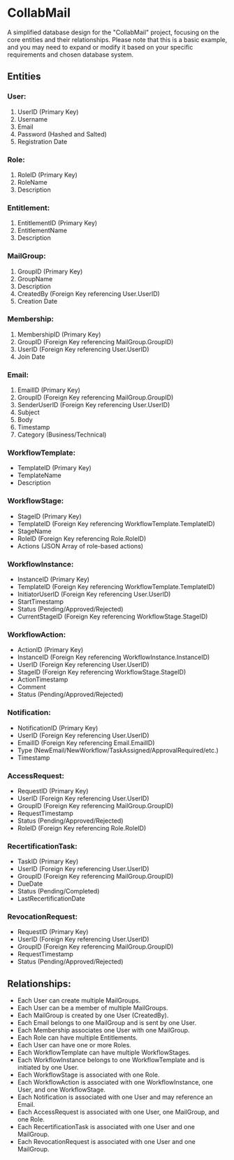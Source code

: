 # CollabMail
A simplified database design for the "CollabMail" project, focusing on the core entities and their relationships. Please note that this is a basic example, and you may need to expand or modify it based on your specific requirements and chosen database system.

## Entities
### User:

1. UserID (Primary Key)
2. Username
3. Email
4. Password (Hashed and Salted)
5. Registration Date

### Role:

1. RoleID (Primary Key)
2. RoleName
3. Description

### Entitlement:

1. EntitlementID (Primary Key)
2. EntitlementName
3. Description

### MailGroup:

1. GroupID (Primary Key)
2. GroupName
3. Description
4. CreatedBy (Foreign Key referencing User.UserID)
5. Creation Date

### Membership:

1. MembershipID (Primary Key)
2. GroupID (Foreign Key referencing MailGroup.GroupID)
3. UserID (Foreign Key referencing User.UserID)
4. Join Date

### Email:

1. EmailID (Primary Key)
2. GroupID (Foreign Key referencing MailGroup.GroupID)
3. SenderUserID (Foreign Key referencing User.UserID)
4. Subject
5. Body
6. Timestamp
7. Category (Business/Technical)

### WorkflowTemplate:

- TemplateID (Primary Key)
- TemplateName
- Description

### WorkflowStage:

- StageID (Primary Key)
- TemplateID (Foreign Key referencing WorkflowTemplate.TemplateID)
- StageName
- RoleID (Foreign Key referencing Role.RoleID)
- Actions (JSON Array of role-based actions)

### WorkflowInstance:

- InstanceID (Primary Key)
- TemplateID (Foreign Key referencing WorkflowTemplate.TemplateID)
- InitiatorUserID (Foreign Key referencing User.UserID)
- StartTimestamp
- Status (Pending/Approved/Rejected)
- CurrentStageID (Foreign Key referencing WorkflowStage.StageID)

### WorkflowAction:

- ActionID (Primary Key)
- InstanceID (Foreign Key referencing WorkflowInstance.InstanceID)
- UserID (Foreign Key referencing User.UserID)
- StageID (Foreign Key referencing WorkflowStage.StageID)
- ActionTimestamp
- Comment
- Status (Pending/Approved/Rejected)

### Notification:

- NotificationID (Primary Key)
- UserID (Foreign Key referencing User.UserID)
- EmailID (Foreign Key referencing Email.EmailID)
- Type (NewEmail/NewWorkflow/TaskAssigned/ApprovalRequired/etc.)
- Timestamp

### AccessRequest:

- RequestID (Primary Key)
- UserID (Foreign Key referencing User.UserID)
- GroupID (Foreign Key referencing MailGroup.GroupID)
- RequestTimestamp
- Status (Pending/Approved/Rejected)
- RoleID (Foreign Key referencing Role.RoleID)

### RecertificationTask:

- TaskID (Primary Key)
- UserID (Foreign Key referencing User.UserID)
- GroupID (Foreign Key referencing MailGroup.GroupID)
- DueDate
- Status (Pending/Completed)
- LastRecertificationDate

### RevocationRequest:

- RequestID (Primary Key)
- UserID (Foreign Key referencing User.UserID)
- GroupID (Foreign Key referencing MailGroup.GroupID)
- RequestTimestamp
- Status (Pending/Approved/Rejected)

## Relationships:

- Each User can create multiple MailGroups.
- Each User can be a member of multiple MailGroups.
- Each MailGroup is created by one User (CreatedBy).
- Each Email belongs to one MailGroup and is sent by one User.
- Each Membership associates one User with one MailGroup.
- Each Role can have multiple Entitlements.
- Each User can have one or more Roles.
- Each WorkflowTemplate can have multiple WorkflowStages.
- Each WorkflowInstance belongs to one WorkflowTemplate and is initiated by one User.
- Each WorkflowStage is associated with one Role.
- Each WorkflowAction is associated with one WorkflowInstance, one User, and one WorkflowStage.
- Each Notification is associated with one User and may reference an Email.
- Each AccessRequest is associated with one User, one MailGroup, and one Role.
- Each RecertificationTask is associated with one User and one MailGroup.
- Each RevocationRequest is associated with one User and one MailGroup.
